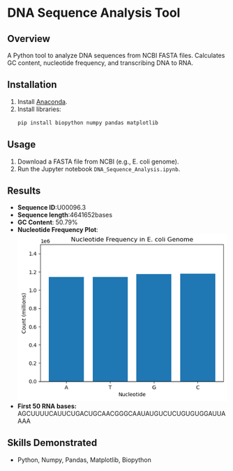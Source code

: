 # DNA Sequence Analysis Tool  

## Overview  
A Python tool to analyze DNA sequences from NCBI FASTA files. Calculates GC content, nucleotide frequency, and transcribing DNA to RNA.  

## Installation  
1. Install [Anaconda](https://www.anaconda.com/products/distribution).  
2. Install libraries:  
   ```bash  
   pip install biopython numpy pandas matplotlib  
   ```  

## Usage  
1. Download a FASTA file from NCBI (e.g., E. coli genome).  
2. Run the Jupyter notebook `DNA_Sequence_Analysis.ipynb`.  

## Results  
- **Sequence ID**:U00096.3
- **Sequence length**:4641652bases
- **GC Content**: 50.79% 
- **Nucleotide Frequency Plot**:  
  ![Nucleotide Frequency](images/nucleotide_plot.png)
- **First 50 RNA bases:** AGCUUUUCAUUCUGACUGCAACGGGCAAUAUGUCUCUGUGUGGAUUAAAA

## Skills Demonstrated  
- Python, Numpy, Pandas, Matplotlib, Biopython

